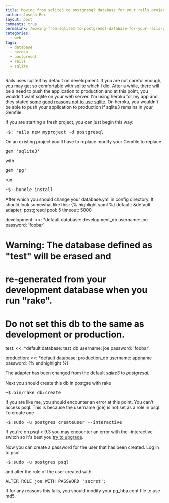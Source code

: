 ```yaml
---
title: Moving from sqlite3 to postgresql database for your rails project
author: Joseph Rex
layout: post
comments: true
permalink: /moving-from-sqlite3-to-postgresql-database-for-your-rails-project/
categories:
  - web
tags:
  - database
  - heroku
  - postgresql
  - rails
  - sqlite
---
```

Rails uses sqlite3 by default on development. If you are not careful enough, you may get so comfortable with sqlite which I did. After a while, there will be a need to push the application to production and at this point, you wouldn't want sqlite on your web server. I'm using heroku for my app and they stated <a href="https://devcenter.heroku.com/articles/sqlite3" target="_blank">some good reasons not to use sqlite</a>. On heroku, you wouldn't be able to push your application to production if sqlite3 remains in your Gemfile.

If you are starting a fresh project, you can just begin this way:

<pre class="lang:sh decode:true ">~$: rails new myproject -d postgresql</pre>

On an existing project you'll have to replace modify your Gemfile to replace

<pre class="lang:default decode:true ">gem 'sqlite3'</pre>

with

<pre class="lang:default decode:true ">gem 'pg'</pre>

run

<pre class="lang:default decode:true ">~$: bundle install</pre>

After which you should change your database.yml in config directory. It should look somewhat like this:
{% highlight yaml %}
default: &default
  adapter: postgresql
  pool: 5
  timeout: 5000

development:
  <<: *default
  database: development_db
  username: joe
  password: 'foobar'

# Warning: The database defined as "test" will be erased and
# re-generated from your development database when you run "rake".
# Do not set this db to the same as development or production.
test:
  <<: *default
  database: test_db
  username: joe
  password: 'foobar'

production:
  <<: *default
  database: production_db
  username: appname
  password:
{% endhighlight %}

The adapter has been changed from the default *sqlite3* to *postgresql*.

Next you should create this db in postgre with rake

<pre class="lang:default decode:true ">~$:bin/rake db:create</pre>

If you are like me, you should encounter an error at this point. You can't access psql. This is because the username (joe) is not set as a role in psql. To create one

<pre class="lang:default decode:true ">~$:sudo -u postgres createuser --interactive</pre>

If you're on psql < 9.3 you may encounter an error with the &#8211;interactive switch so it's best you <a href="https://wiki.postgresql.org/wiki/Apt" target="_blank">try to upgrade</a>.

Now you can create a password for the user that has been created. Log in to psql

<pre class="lang:default decode:true ">~$:sudo -u postgres psql</pre>

and alter the role of the user created with:

<pre class="lang:default decode:true">ALTER ROLE joe WITH PASSWORD 'secret';</pre>

If for any reasons this fails, you should modify your pg_hba.conf file to use md5.